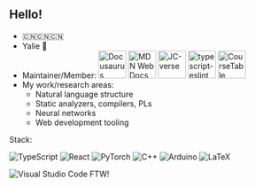 ## Hello!

- 🇨🇳🇨🇳🇨🇳
- Yalie 🐶
- Maintainer/Member:
  <a href="https://github.com/facebook/docusaurus"><img src="https://docusaurus.io/img/docusaurus_keytar.svg" alt="Docusaurus" title="Docusaurus" width="50" /></a> <a href="https://github.com/mdn/content"><img src="https://github.com/mdn.png" alt="MDN Web Docs" title="MDN Web Docs" width="50" /></a> <a href="https://github.com/jc-verse"><img src="https://github.com/jc-verse.png" alt="JC-verse" title="JC-verse" width="50" /></a> <a href="https://github.com/typescript-eslint/typescript-eslint"><img src="https://github.com/typescript-eslint.png" alt="typescript-eslint" title="typescript-eslint" width="50" /></a> <a href="https://github.com/coursetable/coursetable"><img src="https://github.com/coursetable.png" alt="CourseTable" title="CourseTable" width="50" /></a>
- My work/research areas:
  - Natural language structure
  - Static analyzers, compilers, PLs
  - Neural networks
  - Web development tooling

Stack:
  
<img alt="TypeScript" src="https://img.shields.io/badge/typescript-%23007ACC.svg?style=for-the-badge&logo=typescript&logoColor=white" /> <img alt="React" src="https://img.shields.io/badge/react-%2320232a.svg?style=for-the-badge&logo=react&logoColor=%2361DAFB" /> <img alt="PyTorch" src="https://img.shields.io/badge/PyTorch-%23EE4C2C.svg?style=for-the-badge&logo=PyTorch&logoColor=white" /> <img alt="C++" src="https://img.shields.io/badge/c++-%2300599C.svg?style=for-the-badge&logo=c%2B%2B&logoColor=white" /> <img alt="Arduino" src="https://img.shields.io/badge/-Arduino-00979D?style=for-the-badge&logo=Arduino&logoColor=white" /> <img alt="LaTeX" src="https://img.shields.io/badge/latex-%23008080.svg?style=for-the-badge&logo=latex&logoColor=white" />

<img alt="Visual Studio Code" src="https://img.shields.io/badge/VisualStudioCode-0078d7.svg?style=for-the-badge&logo=visual-studio-code&logoColor=white" /> FTW!

<!-- ### Stats

[![Josh-Cena's GitHub stats](https://github-readme-stats.vercel.app/api?username=Josh-Cena)](https://github.com/anuraghazra/github-readme-stats) -->
